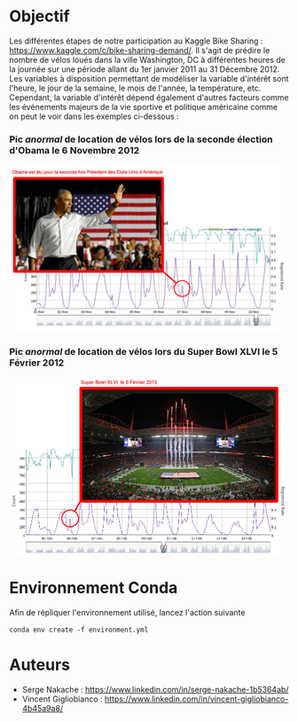 # Objectif

Les différentes étapes de notre participation au Kaggle Bike Sharing : https://www.kaggle.com/c/bike-sharing-demand/. Il s'agit de prédire le nombre de vélos loués dans la ville Washington, DC à différentes heures de la journée sur une période allant du 1er janvier 2011 au 31 Décembre 2012. Les variables à disposition permettant de modéliser la variable d'intérêt sont l'heure, le jour de la semaine, le mois de l'année, la température, etc. Cependant, la variable d'intérêt dépend également d'autres facteurs comme les événements majeurs de la vie sportive et politique américaine comme on peut le voir dans les exemples ci-dessous :

### Pic *anormal* de location de vélos lors de la seconde élection d'Obama le 6 Novembre 2012
<img src="img/oba.png" width="500">

### Pic *anormal* de location de vélos lors du Super Bowl XLVI le 5 Février 2012
<img src="img/sb.png" width="500">


# Environnement Conda
Afin de répliquer l'environnement utilisé, lancez l'action suivante 

```
conda env create -f environment.yml
```

# Auteurs

 * Serge Nakache : https://www.linkedin.com/in/serge-nakache-1b5364ab/
 * Vincent Gigliobianco : https://www.linkedin.com/in/vincent-gigliobianco-4b45a9a8/
 